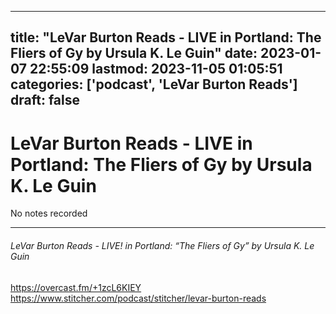 
---
title: "LeVar Burton Reads - LIVE in Portland: The Fliers of Gy by Ursula K. Le Guin"
date: 2023-01-07 22:55:09
lastmod: 2023-11-05 01:05:51
categories: ['podcast', 'LeVar Burton Reads']
draft: false
---


# LeVar Burton Reads - LIVE in Portland: The Fliers of Gy by Ursula K. Le Guin

No notes recorded

- - -
###### LeVar Burton Reads - LIVE! in Portland: “The Fliers of Gy” by Ursula K. Le Guin

https://overcast.fm/+1zcL6KIEY  
https://www.stitcher.com/podcast/stitcher/levar-burton-reads

<!-- #public #podcast #LeVar Burton Reads# -->

<!-- {BearID:8A769829-B86A-4595-A76C-623041BD0888-28016-00002D98099ED5C3} -->
